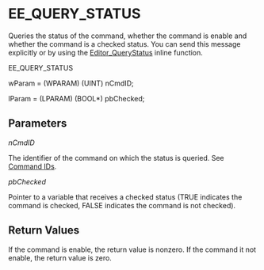 # EE\_QUERY\_STATUS

Queries the status of the command, whether the command is enable and whether
the command is a checked status. You can send this message explicitly or by
using the [Editor\_QueryStatus](../macro/editor_querystatus) inline function.

EE\_QUERY\_STATUS

wParam = (WPARAM) (UINT) nCmdID;

lParam = (LPARAM) (BOOL\*) pbChecked;

## Parameters

_nCmdID_

The identifier of the command on which the status is queried. See
[Command IDs](../cmdid/index).

_pbChecked_

Pointer to a variable that receives a checked status (TRUE indicates the
command is checked, FALSE indicates the command is not checked).

## Return Values

If the command is enable, the return value is nonzero. If the command it
not enable, the return value is zero.

